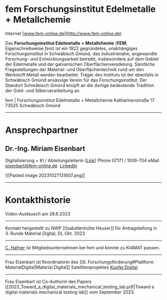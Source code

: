 
# fem Forschungsinstitut Edelmetalle + Metallchemie

Internet [www.fem-online.de](http://www.fem-online.de)

Das **Forschungsinstitut Edelmetalle + Metallchemie** (**FEM**, Eigenschreibweise _fem_) ist ein 1922 gegründetes, unabhängiges Forschungsinstitut in Schwäbisch Gmünd, das industrienahe, angewandte Forschung- und Entwicklungsarbeit betreibt, insbesondere auf dem Gebiet der Edelmetalle und der galvanischen Oberflächenveredelung. Sämtliche Fragestellungen der Material- und Oberflächentechnik rund um den Werkstoff Metall werden bearbeitet. Träger des Instituts ist der ebenfalls in Schwäbisch Gmünd ansässige Verein für das Forschungsinstitut. Der Standort Schwäbisch Gmünd knüpft an die dortige bedeutende Tradition der Gold- und Silberverarbeitung an.

fem | Forschungsinstitut Edelmetalle + Metallchemie
Katharinenstraße 17 
73525 Schwäbisch Gmünd

---
# Ansprechpartner

## Dr.-Ing. Miriam Eisenbart

Digitalisierung + KI / Abteilungsleiterin ([Link](https://fem-online.de/neue-abteilung-am-fem-dr-miriam-eisenbart-leitet-digitalisierung-und-ki/))
Phone 07171 / 1006-704
eMail [eisenbart@fem-online.de](mailto:eisenbart@fem-online.de) 
[LinkedIn](https://www.linkedin.com/in/miriam-e-1146bb49/)

![[Pasted image 20231027131607.png]]

---
# Kontakthistorie

Video-Austausch am 26.6.2023

---

Kontakt hergestellt zu NWP [[Isabellenhütte Heuser]] für Antragstellung in 3. Runde Material.Digital, DL Okt. 2023

---

[C. Hafner](https://www.c-hafner.de/) ist Mitgliedsunternehmen bei fem und könnte zu KI4MAT passen.

---

Frau Eisenbart ist Koordinatorin des [[6. Forschungsförderung#Plattform MaterialDigital|Material.Digital]] Satellitenprojektes [Kupfer.Digital](https://www.materialdigital.de/project/1)

---

Frau Eisenbart ist Co-Authorin des Papers [[2023_Toward_a_digital_materials_mechanical_testing_lab.pdf|Toward a digital materials mechanical testing lab]] vom September 2023.
